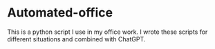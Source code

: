 # Automated-office
This is a python script I use in my office work. I wrote these scripts for different situations and combined with ChatGPT.
